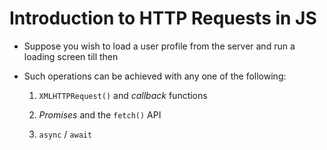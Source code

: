 # Introduction to HTTP Requests in JS

- Suppose you wish to load a user profile from the server and run a loading
screen till then

- Such operations can be achieved with any one of the following:

    1. `XMLHTTPRequest()` and *callback* functions

    2. *Promises* and the `fetch()` API

    3. `async` / `await`
